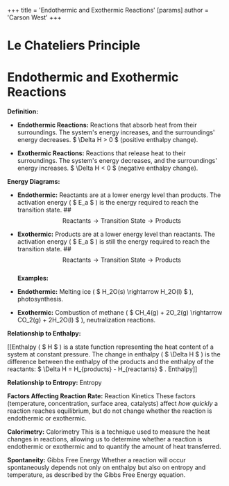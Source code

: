 +++
 title = 'Endothermic and Exothermic Reactions'
[params]
	author = 'Carson West'
+++
# Le Chateliers Principle
# Endothermic and Exothermic Reactions

**Definition:**

* **Endothermic Reactions:** Reactions that absorb heat from their surroundings.  The system's energy increases, and the surroundings' energy decreases.   $ \Delta H > 0 $  (positive enthalpy change).

* **Exothermic Reactions:** Reactions that release heat to their surroundings. The system's energy decreases, and the surroundings' energy increases.  $ \Delta H < 0 $  (negative enthalpy change).


**Energy Diagrams:**

* **Endothermic:**  Reactants are at a lower energy level than products.  The activation energy ( $ E_a $ ) is the energy required to reach the transition state. ##  $$  \text{Reactants} \longrightarrow \text{Transition State} \longrightarrow \text{Products}  $$  
* **Exothermic:** Products are at a lower energy level than reactants. The activation energy ( $ E_a $ ) is still the energy required to reach the transition state. ##  $$  \text{Reactants} \longrightarrow \text{Transition State} \longrightarrow \text{Products}  $$  
**Examples:**

* **Endothermic:** Melting ice ( $ H_2O(s) \rightarrow H_2O(l) $ ), photosynthesis.
* **Exothermic:** Combustion of methane ( $ CH_4(g) + 2O_2(g) \rightarrow CO_2(g) + 2H_2O(l) $ ), neutralization reactions.


**Relationship to Enthalpy:**

[[Enthalpy ( $ H $ ) is a state function representing the heat content of a system at constant pressure.  The change in enthalpy ( $ \Delta H $ ) is the difference between the enthalpy of the products and the enthalpy of the reactants:   $ \Delta H = H_{products} - H_{reactants} $ .  Enthalpy]]

**Relationship to Entropy:** Entropy

**Factors Affecting Reaction Rate:**  Reaction Kinetics  These factors (temperature, concentration, surface area, catalysts) affect *how quickly* a reaction reaches equilibrium, but do not change whether the reaction is endothermic or exothermic.

**Calorimetry:**  Calorimetry  This is a technique used to measure the heat changes in reactions, allowing us to determine whether a reaction is endothermic or exothermic and to quantify the amount of heat transferred.


**Spontaneity:**  Gibbs Free Energy  Whether a reaction will occur spontaneously depends not only on enthalpy but also on entropy and temperature, as described by the Gibbs Free Energy equation.
